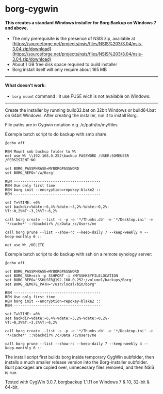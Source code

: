 # borg-cygwin

#### This creates a standard Windows installer for Borg Backup on Windows 7 and above.

* The only prerequisite is the presence of NSIS zip, available at [https://sourceforge.net/projects/nsis/files/NSIS%203/3.04/nsis-3.04.zip/download](https://sourceforge.net/projects/nsis/files/NSIS%203/3.04/nsis-3.04.zip/download)
* About 1 GB free disk space required to build installer
* Borg install itself will only require about 165 MB

---

#### What doesn't work:

* `borg mount` command :  it use FUSE wich is not available on Windows.

---

Create the installer by running build32.bat on 32bit Windows or build64.bat on 64bit Windows. After creating the installer, run it to install Borg.

File paths are in Cygwin notation e.g. /c/path/to/my/files

Exemple batch script to do backup with smb share:

```
@echo off

REM Mount smb backup folder to W:
net use W: \\192.168.0.252\backup PASSWORD /USER:SOMEUSER /PERSISTENT:NO

set BORG_PASSPHRASE=MYBORGPASSWORD
set BORG_REPO='/w/Borg'

REM ----------------------------------------
REM Use only first time
REM borg init --encryption=repokey-blake2 ::
REM ----------------------------------------

set T=%TIME: =0%
set backdir=%date:~6,4%-%date:~3,2%-%date:~0,2%-%T:~0,2%%T:~3,2%%T:~6,2%

call borg create --list -s -p -e '*/Thumbs.db' -e '*/Desktop.ini' -e '*/cache*' ::%backdir% /c/Data /c/Users/me

call borg prune --list --show-rc --keep-daily 7 --keep-weekly 4 --keep-monthly 6 ::

net use W: /DELETE
```

Exemple batch script to do backup with ssh on a remote synology server:

```
@echo off

set BORG_PASSPHRASE=MYBORGPASSWORD
set BORG_RSH=ssh -p SSHPORT -i /MYSSHKEYFILELOCATION
set BORG_REPO='SSHUSER@192.168.0.252:/volume1/backups/Borg'
set BORG_REMOTE_PATH="/usr/local/bin/borg"

REM ----------------------------------------
REM Use only first time
REM borg init --encryption=repokey-blake2 ::
REM ----------------------------------------

set T=%TIME: =0%
set backdir=%date:~6,4%-%date:~3,2%-%date:~0,2%-%T:~0,2%%T:~3,2%%T:~6,2%

call borg create --list -s -p -e '*/Thumbs.db' -e '*/Desktop.ini' -e '*/cache*' ::%backdir% /c/Data /c/Users/me

call borg prune --list --show-rc --keep-daily 7 --keep-weekly 4 --keep-monthly 6 ::
```

The install script first builds borg inside temporary CygWin subfolder, then installs a much smaller release version into the Borg-installer subfolder. Built packages are copied over, unnecessary files removed, and then NSIS is run.

Tested with CygWin 3.0.7, borgbackup 1.1.11 on Windows 7 & 10, 32-bit & 64-bit.

